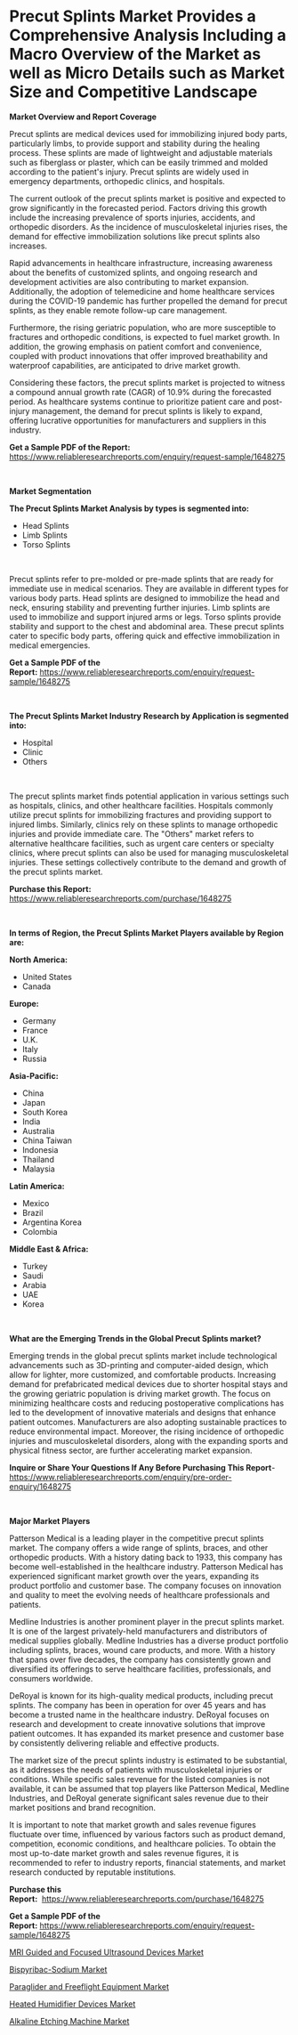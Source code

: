 <p><h1>Precut Splints Market Provides a Comprehensive Analysis Including a Macro Overview of the Market as well as Micro Details such as Market Size and Competitive Landscape</h1></p><p><strong>Market Overview and Report Coverage</strong></p>
<p><p>Precut splints are medical devices used for immobilizing injured body parts, particularly limbs, to provide support and stability during the healing process. These splints are made of lightweight and adjustable materials such as fiberglass or plaster, which can be easily trimmed and molded according to the patient's injury. Precut splints are widely used in emergency departments, orthopedic clinics, and hospitals.</p><p>The current outlook of the precut splints market is positive and expected to grow significantly in the forecasted period. Factors driving this growth include the increasing prevalence of sports injuries, accidents, and orthopedic disorders. As the incidence of musculoskeletal injuries rises, the demand for effective immobilization solutions like precut splints also increases.</p><p>Rapid advancements in healthcare infrastructure, increasing awareness about the benefits of customized splints, and ongoing research and development activities are also contributing to market expansion. Additionally, the adoption of telemedicine and home healthcare services during the COVID-19 pandemic has further propelled the demand for precut splints, as they enable remote follow-up care management.</p><p>Furthermore, the rising geriatric population, who are more susceptible to fractures and orthopedic conditions, is expected to fuel market growth. In addition, the growing emphasis on patient comfort and convenience, coupled with product innovations that offer improved breathability and waterproof capabilities, are anticipated to drive market growth.</p><p>Considering these factors, the precut splints market is projected to witness a compound annual growth rate (CAGR) of 10.9% during the forecasted period. As healthcare systems continue to prioritize patient care and post-injury management, the demand for precut splints is likely to expand, offering lucrative opportunities for manufacturers and suppliers in this industry.</p></p>
<p><strong>Get a Sample PDF of the Report:</strong> <a href="https://www.reliableresearchreports.com/enquiry/request-sample/1648275">https://www.reliableresearchreports.com/enquiry/request-sample/1648275</a></p>
<p>&nbsp;</p>
<p><strong>Market Segmentation</strong></p>
<p><strong>The Precut Splints Market Analysis by types is segmented into:</strong></p>
<p><ul><li>Head Splints</li><li>Limb Splints</li><li>Torso Splints</li></ul></p>
<p>&nbsp;</p>
<p><p>Precut splints refer to pre-molded or pre-made splints that are ready for immediate use in medical scenarios. They are available in different types for various body parts. Head splints are designed to immobilize the head and neck, ensuring stability and preventing further injuries. Limb splints are used to immobilize and support injured arms or legs. Torso splints provide stability and support to the chest and abdominal area. These precut splints cater to specific body parts, offering quick and effective immobilization in medical emergencies.</p></p>
<p><strong>Get a Sample PDF of the Report:</strong>&nbsp;<a href="https://www.reliableresearchreports.com/enquiry/request-sample/1648275">https://www.reliableresearchreports.com/enquiry/request-sample/1648275</a></p>
<p>&nbsp;</p>
<p><strong>The Precut Splints Market Industry Research by Application is segmented into:</strong></p>
<p><ul><li>Hospital</li><li>Clinic</li><li>Others</li></ul></p>
<p>&nbsp;</p>
<p><p>The precut splints market finds potential application in various settings such as hospitals, clinics, and other healthcare facilities. Hospitals commonly utilize precut splints for immobilizing fractures and providing support to injured limbs. Similarly, clinics rely on these splints to manage orthopedic injuries and provide immediate care. The "Others" market refers to alternative healthcare facilities, such as urgent care centers or specialty clinics, where precut splints can also be used for managing musculoskeletal injuries. These settings collectively contribute to the demand and growth of the precut splints market.</p></p>
<p><strong>Purchase this Report:</strong>&nbsp; <a href="https://www.reliableresearchreports.com/purchase/1648275">https://www.reliableresearchreports.com/purchase/1648275</a></p>
<p>&nbsp;</p>
<p><strong>In terms of Region, the Precut Splints Market Players available by Region are:</strong></p>
<p>
    <p> <strong> North America: </strong>
        <ul>
            <li>United States</li>
            <li>Canada</li>
        </ul>
        </p> 
    <p> <strong> Europe: </strong>
        <ul>
            <li>Germany</li>
            <li>France</li>
            <li>U.K.</li>
            <li>Italy</li>
            <li>Russia</li>
        </ul>
        </p> 
    <p> <strong> Asia-Pacific: </strong>
        <ul>
            <li>China</li>
            <li>Japan</li>
            <li>South Korea</li>
            <li>India</li>
            <li>Australia</li>
            <li>China Taiwan</li>
            <li>Indonesia</li>
            <li>Thailand</li>
            <li>Malaysia</li>
        </ul>
        </p> 
    <p> <strong> Latin America: </strong>
        <ul>
            <li>Mexico</li>
            <li>Brazil</li>
            <li>Argentina Korea</li>
            <li>Colombia</li>
        </ul>
        </p> 
    <p> <strong> Middle East & Africa: </strong>
        <ul>
            <li>Turkey</li>
            <li>Saudi</li>
            <li>Arabia</li>
            <li>UAE</li>
            <li>Korea</li>
        </ul>
    </p>
    </p>
<p>&nbsp;</p>
<p><strong>What are the Emerging Trends in the Global Precut Splints market?</strong></p>
<p><p>Emerging trends in the global precut splints market include technological advancements such as 3D-printing and computer-aided design, which allow for lighter, more customized, and comfortable products. Increasing demand for prefabricated medical devices due to shorter hospital stays and the growing geriatric population is driving market growth. The focus on minimizing healthcare costs and reducing postoperative complications has led to the development of innovative materials and designs that enhance patient outcomes. Manufacturers are also adopting sustainable practices to reduce environmental impact. Moreover, the rising incidence of orthopedic injuries and musculoskeletal disorders, along with the expanding sports and physical fitness sector, are further accelerating market expansion.</p></p>
<p><strong>Inquire or Share Your Questions If Any Before Purchasing This Report</strong>- <a href="https://www.reliableresearchreports.com/enquiry/pre-order-enquiry/1648275">https://www.reliableresearchreports.com/enquiry/pre-order-enquiry/1648275</a></p>
<p>&nbsp;</p>
<p><strong>Major Market Players</strong></p>
<p><p>Patterson Medical is a leading player in the competitive precut splints market. The company offers a wide range of splints, braces, and other orthopedic products. With a history dating back to 1933, this company has become well-established in the healthcare industry. Patterson Medical has experienced significant market growth over the years, expanding its product portfolio and customer base. The company focuses on innovation and quality to meet the evolving needs of healthcare professionals and patients.</p><p>Medline Industries is another prominent player in the precut splints market. It is one of the largest privately-held manufacturers and distributors of medical supplies globally. Medline Industries has a diverse product portfolio including splints, braces, wound care products, and more. With a history that spans over five decades, the company has consistently grown and diversified its offerings to serve healthcare facilities, professionals, and consumers worldwide.</p><p>DeRoyal is known for its high-quality medical products, including precut splints. The company has been in operation for over 45 years and has become a trusted name in the healthcare industry. DeRoyal focuses on research and development to create innovative solutions that improve patient outcomes. It has expanded its market presence and customer base by consistently delivering reliable and effective products.</p><p>The market size of the precut splints industry is estimated to be substantial, as it addresses the needs of patients with musculoskeletal injuries or conditions. While specific sales revenue for the listed companies is not available, it can be assumed that top players like Patterson Medical, Medline Industries, and DeRoyal generate significant sales revenue due to their market positions and brand recognition.</p><p>It is important to note that market growth and sales revenue figures fluctuate over time, influenced by various factors such as product demand, competition, economic conditions, and healthcare policies. To obtain the most up-to-date market growth and sales revenue figures, it is recommended to refer to industry reports, financial statements, and market research conducted by reputable institutions.</p></p>
<p><strong>Purchase this Report:</strong>&nbsp;&nbsp;<a href="https://www.reliableresearchreports.com/purchase/1648275">https://www.reliableresearchreports.com/purchase/1648275</a></p>
<p></p>
<p><strong>Get a Sample PDF of the Report:</strong>&nbsp;<a href="https://www.reliableresearchreports.com/enquiry/request-sample/1648275">https://www.reliableresearchreports.com/enquiry/request-sample/1648275</a></p>
<p><p><a href="https://www.linkedin.com/pulse/mri-guided-focused-ultrasound-devices-market-size-share-amp-trjze/">MRI Guided and Focused Ultrasound Devices Market</a></p><p><a href="https://medium.com/@jerrodhilll68/bispyribac-sodium-market-research-report-its-history-and-forecast-2023-to-2030-c6e2abe3cab3">Bispyribac-Sodium Market</a></p><p><a href="https://github.com/Chiragrp22/Market-Research-Report-List-1/blob/main/paraglider-and-freeflight-equipment-market.md">Paraglider and Freeflight Equipment Market</a></p><p><a href="https://www.linkedin.com/pulse/decoding-heated-humidifier-devices-market-deep-dive-latest-74bye/">Heated Humidifier Devices Market</a></p><p><a href="https://github.com/Chiragrp23/Market-Research-Report-List-1/blob/main/alkaline-etching-machine-market.md">Alkaline Etching Machine Market</a></p></p>